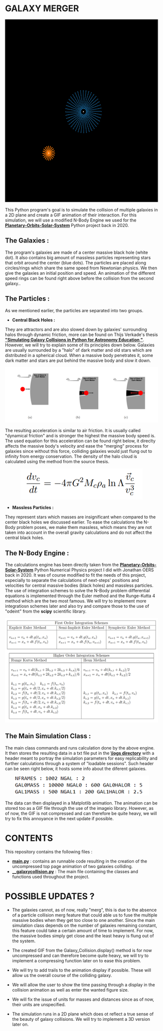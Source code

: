 # **GALAXY MERGER** 

<p align="center">
  <img src="https://github.com/EnguerranVidal/Galaxy-Collision/blob/main/docs/showcase_gifs/Galaxy_Collision.gif" width="600" height="600">
</p>


This Python program's goal is to simulate the collision of multiple 
galaxies in a 2D plane and create a GIF animation of their interaction.
For this simulation, we will use a modified N-Body Engine we used for the 
**[Planetary-Orbits-Solar-System](https://github.com/EnguerranVidal/Planetary-Orbits-Solar-System)** Python project back in 2020.


## The Galaxies :

The program's galaxies are made of a center massive black hole (white dot). It also contains big amount of massless particles
representing stars that orbit around the center (blue dots). The particles are placed along circles/rings which share the same speed from
Newtonian physics. We then give the galaxies an initial position and speed. An animation of the different speed rings can be found right above before the collision from the second galaxy..

## The Particles :

As we mentioned earlier, the particles are separated into two groups.

- **Central Black Holes :** 

They are attractors and are also slowed down by galaxies' surrounding halos through dynamic friction, more can be found on Thijs Verkade's thesis **["Simulating Galaxy Collisions in Python for Astronomy Education "](https://fse.studenttheses.ub.rug.nl/22594/1/bAST_2020_VerkadeT.pdf)**. However, we will try to explain some of its principles down below. Galaxies are usually surrounded by a "halo" of dark matter and old stars which are distributed in a spherical cloud. When a massive body penetrates it, some dark matter and stars are put behind the massive body and slow it down.
<p align="center">
  <img src="https://github.com/EnguerranVidal/Galaxy-Collision/blob/main/docs/showcase_images/halos.PNG">
</p>


The resulting acceleration is similar to air friction. It is usually called "dynamical friction" and is stronger the highest the massive body speed is. The used equation for this acceleration can be found right below, it direclty affects the massive body's velocity and ease the "merging" process for galaxies since without this force, colliding galaxies would just flung out to infinity from energy conservation. The density of the halo cloud is calculated using the method from the source thesis.
<p align="center">
  <img src="https://github.com/EnguerranVidal/Galaxy-Collision/blob/main/docs/showcase_images/friction.PNG">
</p>


- **Massless Particles :** 

They represent stars which masses are insignificant when compared to the center black holes we discussed earlier. To ease the calculations the N-Body problem poses, we make them massless, which means they are not taken into account in the overall gravity calculations and do not affect the central black holes.

## The N-Body Engine :

The calculations engine has been directly taken from the  **[Planetary-Orbits-Solar-System](https://github.com/EnguerranVidal/Planetary-Orbits-Solar-System)** Python Numerical Physics project I did with Jonathan OERS back in 2020. It was of course modified to fit the needs of this project, especially to separate the calculations of next-steps' positions and velocities for central massive bodies (black holes) and massless particles.
The use of integration schemes to solve the N-Body problem differential equations is implemented through the Euler method and the Runge-Kutta 4 method which are the two most famous. We will try to implement more integratiosn schemes later and also try and compare those to the use of "odeint" from the **scipy** scientific library.

<p align="center">
  <img src="https://github.com/EnguerranVidal/Galaxy-Collision/blob/main/docs/showcase_images/integration.PNG">
</p>

## The Main Simulation Class :

The main class commands and runs calculation done by the above engine. It then stores the resulting data in a txt file put in the **[\logs directory](https://github.com/EnguerranVidal/Galaxy-Collision/tree/main/logs)** with a header meant to portray the simulation parameters for easy replicability and further calculations through a system of "loadable sessions". Such header can be seen right below, it hosts some info about the diferent galaxies.
<p align="center">
  <img src="https://github.com/EnguerranVidal/Galaxy-Collision/blob/main/docs/showcase_images/header.PNG">
</p>
The data can then displayed in a Matplotlib animation. The animation can be stored too as a GIF file through the use of the imageio library. However, as of now, the GIF is not compressed and can therefore be quite heavy, we will try to fix this annoyance in the next update if possible.

# CONTENTS
This repository contains the following files :
- **[main.py](https://github.com/EnguerranVidal/Galaxy-Collision/blob/main/main.py)** : contains an runnable code resulting in the creation of the uncompressed top page animation of two galaxies colliding.
- **[__galaxycollision.py](https://github.com/EnguerranVidal/Galaxy-Collision/blob/main/__galaxycollision.py)** : The main file containing the classes and functions used throughout the project. 
 

# POSSIBLE UPDATES ?

- The galaxies cannot, as of now, really "merg", this is due to the absence of a particle collision merg feature that could able us to fuse the multiple massive bodies when they get too close to one another. Since the main simulation class depends on the number of galaxies remaining constant, this feature could take a certain amount of time to implement. For now, the massive bodies simply get close and the least heavy is flung out of the system.

- The created GIF from the Galaxy_Collision.display() method is for now uncompressed and can therefore become quite heavy, we will try to implement a compressing function later on to ease this problem.

- We will try to add trails to the animation display if possible. These will allow us the overall course of the colliding galaxy.

- We will allow the user to show the time passing through a display in the collision animation as well as enter the wanted figure size.

- We will fix the issue of units for masses and distances since as of now, their units are unspecified.

- The simulation runs in a 2D plane which does ot reflect a true sense of the beauty of galaxy collisions. We will try to implement a 3D version later on.

